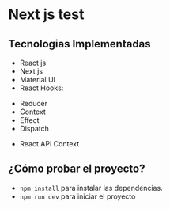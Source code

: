 # Next js test

## Tecnologias Implementadas
- React js
- Next js
- Material UI
- React Hooks:
 * Reducer
 * Context
 * Effect
 * Dispatch
- React API Context


## ¿Cómo probar el proyecto?
- `npm install` para instalar las dependencias.
- `npm run dev` para iniciar el proyecto

